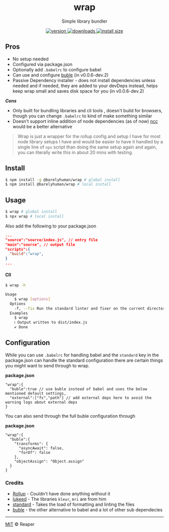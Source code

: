 <h1 align="center">
  wrap
</h1>

<p align="center">
  Simple library bundler
</p>

<div align="center">
  <a href="https://npmjs.org/package/@barelyhuman/wrap">
    <img src="https://flat.badgen.net/npm/v/@barelyhuman/wrap" alt="version" />
  </a>
  <a href="https://npmjs.org/package/@barelyhuman/wrap">
    <img src="https://flat.badgen.now.sh/npm/dm/@barelyhuman/wrap" alt="downloads" />
  </a>
  <a href="https://packagephobia.now.sh/result?p=@barelyhuman/wrap">
    <img src="https://flat.badgen.net/packagephobia/install/@barelyhuman/wrap?c=n" alt="install size" />
  </a>
</div>

## Pros

- No setup needed
- Configured via package.json
- Optionally add `.babelrc` to configure babel
- Can use and configure [buble](buble.surge.sh) (in v0.0.6-dev.2)
- Passive Dependency installer - does not install dependencies unless needed and if needed, they are added to your devDeps instead, helps keep wrap small and saves disk space for you (in v0.0.6-dev.2)

**_Cons_**

- Only built for bundling libraries and cli tools , doesn't build for browsers, though you can change `.babelrc` to kind of make something similar
- Doesn't support inline addition of node dependencies (as of now) [ncc](https://github.com/vercel/ncc) would be a better alternative

> Wrap is just a wrapper for the rollup config and setup I have for most node library setups I have and would be easier to have it handled by a single line of `npx` script than doing the same setup again and again, you can literally write this in about 20 mins with testing.

## Install

```sh
$ npm install -g @barelyhuman/wrap # global install
$ npm install @barelyhuman/wrap # local install
```

## Usage

```sh
$ wrap # global install
$ npx wrap # local install
```

Also add the following to your package.json

```json
...
"source":"source/index.js", // entry file
"main":"source", // output file
"scripts":{
  "build":"wrap",
}
...
```

#### ClI

```sh
$ wrap -h

Usage
    $ wrap [options]
  Options
    -f, --fix Run the standard linter and fixer on the current directory
  Examples
    $ wrap
    ℹ Output written to dist/index.js
    ✔ Done
```

## Configuration

While you can use `.babelrc` for handling babel and the `standard` key in the package.json can handle the standard configuration there are certain things you might want to send through to wrap.

**package.json**

```jsonc
"wrap":{
  "buble":true // use buble instead of babel and uses the below mentioned default settings,
  "external":["fs","path"] // add external deps here to avoid the warning logs about external deps
}
```

You can also send through the full buble configuration through

**package.json**

```jsonc
"wrap":{
  "buble":{
    "transforms": {
      "asyncAwait": false,
      "forOf": false
    },
    "objectAssign": "Object.assign"
  }
}
```

### Credits

- [Rollup](https://rollupjs.org/) - Couldn't have done anything without it
- [lukeed](https://github.com/lukeed) - The libraries `kleur`, `mri` are from him
- [standard](https://github.com/standard/standard) - Takes the load of formatting and linting the files
- [buble](https://github.com/bublejs/buble) - the other alternative to babel
  and a lot of other sub dependecies

---

[MIT](LICENSE) © Reaper
